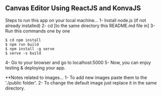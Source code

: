 ## Canvas Editor Using ReactJS and KonvaJS

Steps to run this app on your local machine...
1- Install node.js (if not already installed)
2- cd [to the same directory this README.md file in]
3- Run this commands one by one 
```
$ cd npm install
$ npm run build
$ npm install -g serve
$ serve -s build
```
4- Go to your browser and go to localhost:5000
5- Now, you can enjoy testing & deploying your app.

**Notes related to images...
1- To add new images paste them to the './public folder'.
2- To change the default image just replace it in the same directory.
